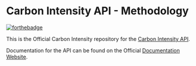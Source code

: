# Carbon Intensity API - Methodology
[![forthebadge](https://forthebadge.com/images/badges/powered-by-electricity.svg)](https://forthebadge.com)

This is the Official Carbon Intensity repository for the [Carbon Intensity API](https://api.carbonintensity.org.uk/).

Documentation for the API can be found on the Official [Documentation Website](http://docs.carbonintensity.org.uk).
